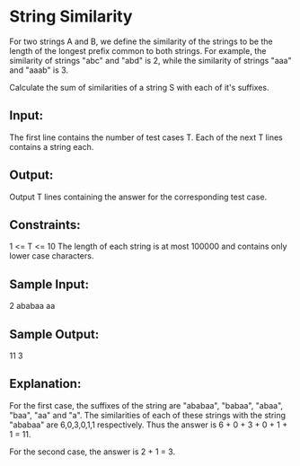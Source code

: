 # String Similarity

For two strings A and B, we define the similarity of the strings to be the length of the longest prefix common to both strings. For example, the similarity of strings "abc" and "abd" is 2, while the similarity of strings "aaa" and "aaab" is 3.

Calculate the sum of similarities of a string S with each of it's suffixes.

## Input:
The first line contains the number of test cases T. Each of the next T lines contains a string each.

## Output:
Output T lines containing the answer for the corresponding test case.

## Constraints:
1 <= T <= 10
The length of each string is at most 100000 and contains only lower case characters.

## Sample Input:
2
ababaa
aa

## Sample Output:
11
3

## Explanation:
For the first case, the suffixes of the string are "ababaa", "babaa", "abaa", "baa", "aa" and "a". The similarities of each of these strings with the string "ababaa" are 6,0,3,0,1,1 respectively. Thus the answer is 6 + 0 + 3 + 0 + 1 + 1 = 11.

For the second case, the answer is 2 + 1 = 3.